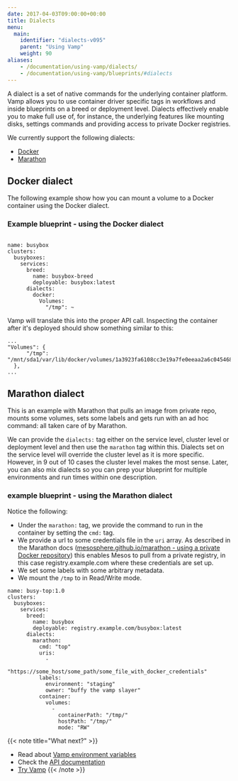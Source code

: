 ```yaml
---
date: 2017-04-03T09:00:00+00:00
title: Dialects
menu:
  main:
    identifier: "dialects-v095"
    parent: "Using Vamp"
    weight: 90
aliases:
    - /documentation/using-vamp/dialects/
    - /documentation/using-vamp/blueprints/#dialects
---
```


A dialect is a set of native commands for the underlying container platform.  Vamp allows you to use container driver specific tags in workflows and inside blueprints on a breed or deployment level. Dialects effectively enable you to make full use of, for instance, the underlying features like mounting disks, settings commands and providing access to private Docker registries.

We currently support the following dialects:

* [Docker](/documentation/using-vamp/v0.9.5/dialects/#docker-dialect)
* [Marathon](/documentation/using-vamp/v0.9.5/dialects/#marathon-dialect)

## Docker dialect

The following example show how you can mount a volume to a Docker container using the Docker dialect.

### Example blueprint - using the Docker dialect

```

name: busybox
clusters:
  busyboxes:
    services:
      breed:
        name: busybox-breed
        deployable: busybox:latest
      dialects:
        docker:
          Volumes:
            "/tmp": ~
```

Vamp will translate this into the proper API call. Inspecting the container after it's deployed should show something similar to this:

```
...
"Volumes": {
      "/tmp": "/mnt/sda1/var/lib/docker/volumes/1a3923fa6108cc3e19a7fe0eeaa2a6c0454688ca6165d1919bf647f5f370d4d5/_data"
  },
...    
```    

## Marathon dialect

This is an example with Marathon that pulls an image from private repo, mounts some volumes, sets some labels and gets run with an ad hoc command: all taken care of by Marathon.
  
We can provide the `dialects:` tag either on the service level, cluster level or deployment level and then use the `marathon` tag within this. Dialects set on the service level will override the cluster level as it is more specific. However, in 9 out of 10 cases the cluster level makes the most sense. Later, you can also mix dialects so you can prep your blueprint for multiple environments and run times within one description.


### example blueprint - using the Marathon dialect

Notice the following:

* Under the `marathon:` tag, we provide the command to run in the container by setting the `cmd:` tag.
* We provide a url to some credentials file in the `uri` array. As described in the Marathon docs ([mesosphere.github.io/marathon - using a private Docker repository](https://mesosphere.github.io/marathon/docs/native-docker.html#using-a-private-docker-repository)) this enables Mesos
to pull from a private registry, in this case registry.example.com where these credentials are set up.
* We set some labels with some arbitrary metadata.
* We mount the `/tmp` to in Read/Write mode.

```
name: busy-top:1.0
clusters:
  busyboxes:
    services:
      breed:
        name: busybox
        deployable: registry.example.com/busybox:latest
      dialects:
        marathon:
          cmd: "top"
          uris:
            -
              "https://some_host/some_path/some_file_with_docker_credentials"
          labels:
            environment: "staging"
            owner: "buffy the vamp slayer"
          container:
            volumes:
              -
                containerPath: "/tmp/"
                hostPath: "/tmp/"
                mode: "RW"
```

{{< note title="What next?" >}}
* Read about [Vamp environment variables](/documentation/using-vamp/v0.9.5/environment-variables/)
* Check the [API documentation](/documentation/api/v0.9.5/api-reference)
* [Try Vamp](/documentation/installation/hello-world)
{{< /note >}}

